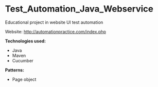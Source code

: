 # Test_Automation_Java_Webservice

Educational project in website UI test automation

Website: http://automationpractice.com/index.php

**Technologies used:**
- Java
- Maven
- Cucumber

**Patterns:**
- Page object
